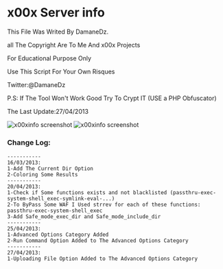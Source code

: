 # x00x Server info

  This File Was Writed By DamaneDz.
  
  all The Copyright Are To Me And x00x Projects
  
  For Educational Purpose Only 
  
  Use This Script For Your Own Risques
  
  Twitter:@DamaneDz
  
  P.S: If The Tool Won't Work Good Try To Crypt IT (USE a PHP Obfuscator) 
  
  The Last Update:27/04/2013
  
  ![x00xinfo screenshot](https://image.prntscr.com/image/5mxFzE6_Qbey1V5jU3Saiw.png)
  ![x00xinfo screenshot](https://image.prntscr.com/image/lAIO_qO2TI6ILzRx3XF9ZQ.png)

### Change Log:
    -----------
    16/03/2013:
    1-Add The Current Dir Option 
    2-Coloring Some Results
    -----------
    20/04/2013:
    1-Check if Some functions exists and not blacklisted (passthru-exec-system-shell_exec-symlink-eval-...)
    2-To ByPass Some WAF I Used strrev for each of these functions: passthru-exec-system-shell_exec
    3-Add Safe_mode_exec_dir and Safe_mode_include_dir
    -----------
    25/04/2013:
    1-Advanced Options Category Added
    2-Run Command Option Added to The Advanced Options Category
    -----------
    27/04/2013:
    1-Uploading File Option Added to The Advanced Options Category
